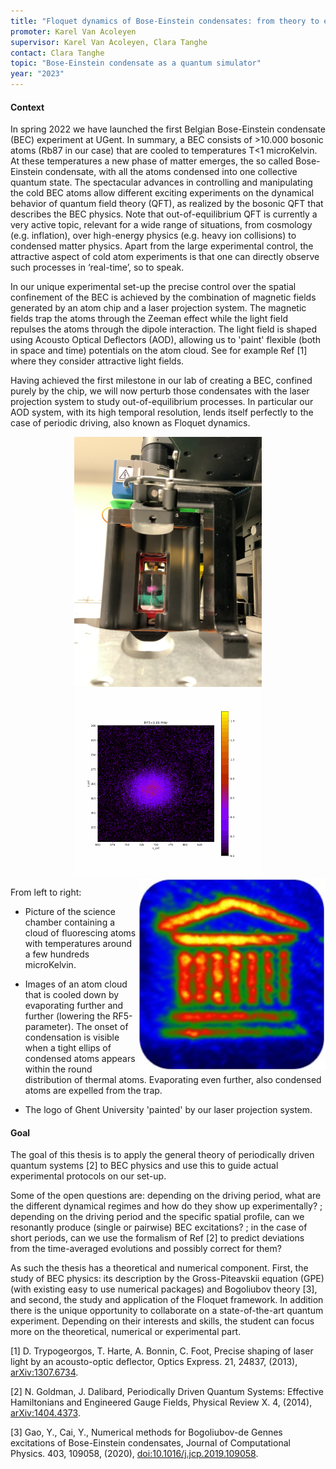 ```yaml
---
title: "Floquet dynamics of Bose-Einstein condensates: from theory to experiment"
promoter: Karel Van Acoleyen
supervisor: Karel Van Acoleyen, Clara Tanghe
contact: Clara Tanghe
topic: "Bose-Einstein condensate as a quantum simulator"
year: "2023"
---
```


#### Context

In spring 2022 we have launched the first Belgian Bose-Einstein condensate (BEC) experiment at UGent. 
In summary, a BEC consists of >10.000 bosonic atoms (Rb87 in our case) that are cooled to temperatures T<1 microKelvin. 
At these temperatures a new phase of matter emerges, the so called Bose-Einstein condensate, with all the atoms condensed into one collective quantum state. 
The spectacular advances in controlling and manipulating the cold BEC atoms allow different exciting experiments on the dynamical behavior of quantum field theory (QFT), as realized by the bosonic QFT that describes the BEC physics. 
Note that out-of-equilibrium QFT is currently a very active topic, relevant for a wide range of situations, from cosmology (e.g. inflation), over high-energy physics (e.g. heavy ion collisions) to condensed matter physics. 
Apart from the large experimental control, the attractive aspect of cold atom experiments is that one can directly observe such processes in ‘real-time’, so to speak.

In our unique experimental set-up the precise control over the spatial confinement of the BEC is achieved by the combination of magnetic fields generated by an atom chip and a laser projection system. 
The magnetic fields trap the atoms through the Zeeman effect while the light field repulses the atoms through the dipole interaction. 
The light field is shaped using Acousto Optical Deflectors (AOD), allowing us to 'paint' flexible (both in space and time) potentials on the atom cloud. 
See for example Ref [1] where they consider attractive light fields.

Having achieved the first milestone in our lab of creating a BEC, confined purely by the chip, we will now perturb those condensates with the laser projection system to study out-of-equilibrium processes. 
In particular our AOD system, with its high temporal resolution, lends itself perfectly to the case of periodic driving, also known as Floquet dynamics.

<p align="middle">
  <img alt="Science chamber" src="/images/thesistopics/2023CTanghe1.png" width="300px" />
  <img alt="BEC transition" src="/images/thesistopics/2023CTanghe2.gif" width="300px" /> 
  <img alt="Projected UGent logo" src="/images/thesistopics/2023CTanghe3.jpg" style="float:right; width:300px" />
</p>

From left to right:

- Picture of the science chamber containing a cloud of  fluorescing atoms with temperatures around a few hundreds microKelvin.

- Images of an atom cloud that is cooled down by evaporating further and further (lowering the RF5-parameter). The onset of condensation is visible when a tight ellips of condensed atoms appears within the round distribution of thermal atoms. Evaporating even further, also condensed atoms are expelled from the trap. 

- The logo of Ghent University 'painted' by our laser projection system.

#### Goal

The goal of this thesis is to apply the general theory of periodically driven quantum systems [2] to BEC physics and use this to guide actual experimental protocols on our set-up.

Some of the open questions are: depending on the driving period, what are the different dynamical regimes and how do they show up experimentally? ; depending on the driving period and the specific spatial profile, can we resonantly produce (single or pairwise) BEC excitations? ; in the case of short periods, can we use the formalism of Ref [2] to predict deviations from the time-averaged evolutions and possibly correct for them?

As such the thesis has a theoretical and numerical component. 
First, the study of BEC physics: its description by the Gross-Piteavskii equation (GPE) (with existing easy to use numerical packages) and Bogoliubov theory [3], and second, the study and application of the Floquet framework. 
In addition there is the unique opportunity to collaborate on a state-of-the-art quantum experiment. 
Depending on their interests and skills, the student can focus more on the theoretical, numerical or experimental part.

[1] D. Trypogeorgos, T. Harte, A. Bonnin, C. Foot, Precise shaping of laser light by an acousto-optic deflector, Optics Express. 21, 24837, (2013), [arXiv:1307.6734](https://arxiv.org/abs/1307.6734).

[2] N. Goldman, J. Dalibard, Periodically Driven Quantum Systems: Effective Hamiltonians and Engineered Gauge Fields, Physical Review X. 4, (2014), [arXiv:1404.4373](https://arxiv.org/abs/1404.4373).

[3] Gao, Y.,  Cai, Y., Numerical methods for Bogoliubov-de Gennes excitations of Bose-Einstein condensates, Journal of Computational Physics. 403, 109058, (2020), [doi:10.1016/j.jcp.2019.109058](https://doi.org/10.1016/j.jcp.2019.109058).
